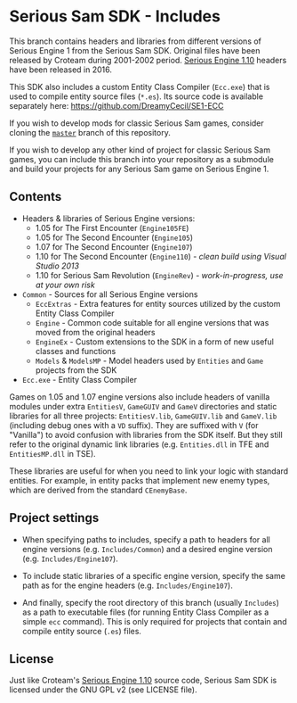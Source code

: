 # Serious Sam SDK - Includes

This branch contains headers and libraries from different versions of Serious Engine 1 from the Serious Sam SDK. Original files have been released by Croteam during 2001-2002 period. [Serious Engine 1.10](https://github.com/Croteam-official/Serious-Engine) headers have been released in 2016.

This SDK also includes a custom Entity Class Compiler (`Ecc.exe`) that is used to compile entity source files (`*.es`). Its source code is available separately here: https://github.com/DreamyCecil/SE1-ECC

If you wish to develop mods for classic Serious Sam games, consider cloning the [`master`](https://github.com/DreamyCecil/SE1-ModSDK/tree/master) branch of this repository.

If you wish to develop any other kind of project for classic Serious Sam games, you can include this branch into your repository as a submodule and build your projects for any Serious Sam game on Serious Engine 1.

## Contents
- Headers & libraries of Serious Engine versions:
  - 1.05 for The First Encounter (`Engine105FE`)
  - 1.05 for The Second Encounter (`Engine105`)
  - 1.07 for The Second Encounter (`Engine107`)
  - 1.10 for The Second Encounter (`Engine110`) *- clean build using Visual Studio 2013*
  - 1.10 for Serious Sam Revolution (`EngineRev`) *- work-in-progress, use at your own risk*
- `Common` - Sources for all Serious Engine versions
  - `EccExtras` - Extra features for entity sources utilized by the custom Entity Class Compiler
  - `Engine` - Common code suitable for all engine versions that was moved from the original headers
  - `EngineEx` - Custom extensions to the SDK in a form of new useful classes and functions
  - `Models` & `ModelsMP` - Model headers used by `Entities` and `Game` projects from the SDK
- `Ecc.exe` - Entity Class Compiler

Games on 1.05 and 1.07 engine versions also include headers of vanilla modules under extra `EntitiesV`, `GameGUIV` and `GameV` directories and static libraries for all three projects: `EntitiesV.lib`, `GameGUIV.lib` and `GameV.lib` (including debug ones with a `VD` suffix).
They are suffixed with `V` (for "Vanilla") to avoid confusion with libraries from the SDK itself. But they still refer to the original dynamic link libraries (e.g. `Entities.dll` in TFE and `EntitiesMP.dll` in TSE).

These libraries are useful for when you need to link your logic with standard entities. For example, in entity packs that implement new enemy types, which are derived from the standard `CEnemyBase`.

## Project settings

- When specifying paths to includes, specify a path to headers for all engine versions (e.g. `Includes/Common`) and a desired engine version (e.g. `Includes/Engine107`).

- To include static libraries of a specific engine version, specify the same path as for the engine headers (e.g. `Includes/Engine107`).

- And finally, specify the root directory of this branch (usually `Includes`) as a path to executable files (for running Entity Class Compiler as a simple `ecc` command). This is only required for projects that contain and compile entity source (`.es`) files.

## License

Just like Croteam's [Serious Engine 1.10](https://github.com/Croteam-official/Serious-Engine) source code, Serious Sam SDK is licensed under the GNU GPL v2 (see LICENSE file).
